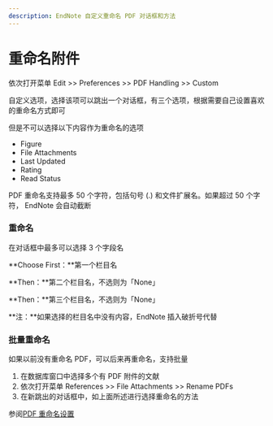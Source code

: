 ```yaml
---
description: EndNote 自定义重命名 PDF 对话框和方法
---
```


# 重命名附件

依次打开菜单 Edit &gt;&gt; Preferences &gt;&gt; PDF Handling &gt;&gt; Custom

自定义选项，选择该项可以跳出一个对话框，有三个选项，根据需要自己设置喜欢的重命名方式即可

但是不可以选择以下内容作为重命名的选项

* Figure
* File Attachments
* Last Updated
* Rating
* Read Status

PDF 重命名支持最多 50 个字符，包括句号 \(.\) 和文件扩展名。如果超过 50 个字符， EndNote 会自动截断

### 重命名

在对话框中最多可以选择 3 个字段名

**Choose First：**第一个栏目名

**Then：**第二个栏目名，不选则为「None」

**Then：**第三个栏目名，不选则为「None」

**注：**如果选择的栏目名中没有内容，EndNote 插入破折号代替

### 批量重命名

如果以前没有重命名 PDF，可以后来再重命名，支持批量

1. 在数据库窗口中选择多个有 PDF 附件的文献
2. 依次打开菜单 References &gt;&gt; File Attachments &gt;&gt; Rename PDFs
3. 在新跳出的对话框中，如上面所述进行选择重命名的方法

参阅[PDF 重命名设置](PDF_Handling_Prefs.htm)

